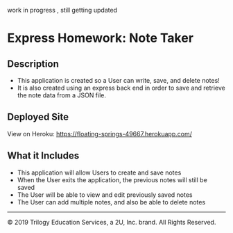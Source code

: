 work in progress , still getting updated

# Express Homework: Note Taker

## Description
* This application is created so a User can write, save, and delete notes! 
* It is also created using an express back end in order to save and retrieve the note data from a JSON file.


## Deployed Site 
View on Heroku: https://floating-springs-49667.herokuapp.com/



## What it Includes
* This application will allow Users to create and save notes
* When the User exits the application, the previous notes will still be saved
* The User will be able to view and edit previously saved notes
* The User can add multiple notes, and also be able to delete notes



- - -
© 2019 Trilogy Education Services, a 2U, Inc. brand. All Rights Reserved.
